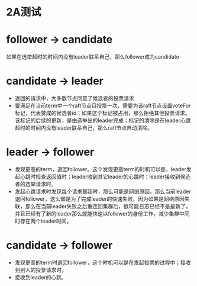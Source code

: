 # 2A测试
# follower -> candidate
如果在选举超时的时间内没有leader联系自己，那么follower成为candidate

# candidate -> leader
* 返回的请求中，大多数节点同意了候选者的投票请求
* 要满足在当前term中一个raft节点只投票一次，需要为该raft节点设置voteFor标记，代表赞成的候选者id；如果这个标记被占用，那么拒绝其他投票请求。该标记的后续的更新，是由选举出的leader完成；标记的清除是在leader心跳超时的时间内没有leader联系自己，那么raft节点自动清除。

# leader -> follower
* 发现更高的term，退回follower。这个发现更高term的时机可以是，leader发起心跳时检查返回值时；leader收到其它leader的心跳时；leader接收到候选者的选举请求时。
* 发起心跳请求时发现每个请求都超时，那么可能是网络原因，那么当前leader退回follower，这么做是为了完成leader的快速失败，因为如果是网络原因失联，那么在当前leader失败之后重连回集群后，很可能日志已经不是最新了，并且已经有了新的leader那么就能快速以follower的身份工作，减少集群中同时存在两个leader时间。

# candidate -> follower
* 发现更高的term时退回follower，这个时机可以是在发起投票的过程中；接收到别人的投票请求时。
* 接收到leader的心跳。
